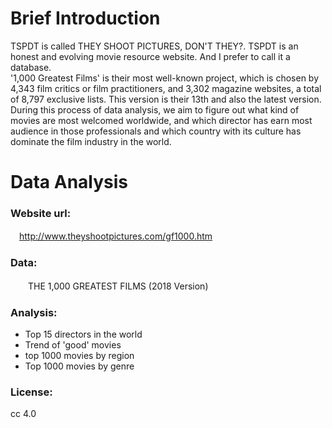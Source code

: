 # Brief Introduction
TSPDT is called THEY SHOOT PICTURES, DON'T THEY?. TSPDT is an honest and evolving movie resource website. And I prefer to call it a database.<br>
'1,000 Greatest Films' is their most well-known project, which is chosen by 4,343 film critics or film practitioners, and 3,302 magazine websites, a total of 8,797 exclusive lists. This version is their 13th and also the latest version.<br>
During this process of data analysis, we aim to figure out what kind of movies are most welcomed worldwide, and which director has earn most audience in those professionals and which country with its culture has dominate the film industry in the world.<br>

# Data Analysis

### Website url:
  　http://www.theyshootpictures.com/gf1000.htm   
   
### Data:
  　　THE 1,000 GREATEST FILMS (2018 Version)<br>
    
### Analysis:
- Top 15 directors in the world<br>
- Trend of 'good' movies<br>
- top 1000 movies by region<br> 
- Top 1000 movies by genre<br>

### License:
  cc 4.0
